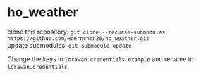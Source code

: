 # ho_weather
clone this repository: `git clone --recurse-submodules https://github.com/Hoernchen20/ho_weather.git`  
update submodules: `git submodule update`

Change the keys in `lorawan.credentials.example` and rename to `lorawan.credentials`.
